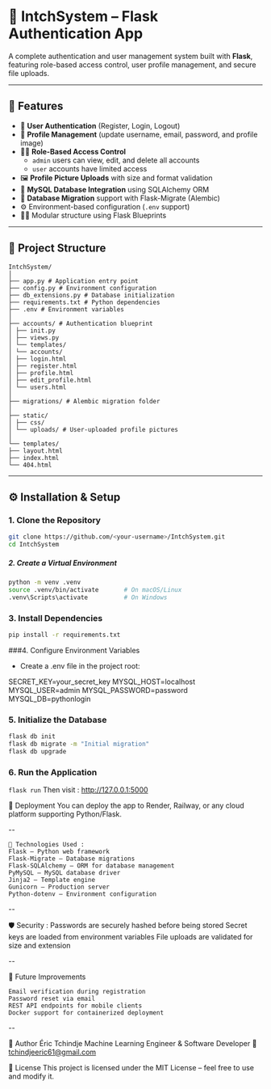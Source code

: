 # 🔐 IntchSystem – Flask Authentication App

A complete authentication and user management system built with **Flask**, featuring role-based access control, user profile management, and secure file uploads.  

---

## 🚀 Features

- 🔑 **User Authentication** (Register, Login, Logout)
- 👤 **Profile Management** (update username, email, password, and profile image)
- 🧑‍💼 **Role-Based Access Control**  
  - `admin` users can view, edit, and delete all accounts  
  - `user` accounts have limited access
- 🖼️ **Profile Picture Uploads** with size and format validation
- 💾 **MySQL Database Integration** using SQLAlchemy ORM
- 🧱 **Database Migration** support with Flask-Migrate (Alembic)
- ⚙️ Environment-based configuration (`.env` support)
- 🧑‍💻 Modular structure using Flask Blueprints

---

## 🧭 Project Structure
```
IntchSystem/
│
├── app.py # Application entry point
├── config.py # Environment configuration
├── db_extensions.py # Database initialization
├── requirements.txt # Python dependencies
├── .env # Environment variables
│
├── accounts/ # Authentication blueprint
│ ├── init.py
│ ├── views.py
│ └── templates/
│ └── accounts/
│ ├── login.html
│ ├── register.html
│ ├── profile.html
│ ├── edit_profile.html
│ └── users.html
│
├── migrations/ # Alembic migration folder
│
├── static/
│ ├── css/
│ └── uploads/ # User-uploaded profile pictures
│
└── templates/
├── layout.html
├── index.html
└── 404.html
```


---

## ⚙️ Installation & Setup

### 1. Clone the Repository
```bash
git clone https://github.com/<your-username>/IntchSystem.git
cd IntchSystem
```

##### 2. Create a Virtual Environment
```bash
python -m venv .venv
source .venv/bin/activate       # On macOS/Linux
.venv\Scripts\activate          # On Windows
```


### 3. Install Dependencies
```bash
pip install -r requirements.txt
```


###4. Configure Environment Variables

- Create a .env file in the project root:

SECRET_KEY=your_secret_key
MYSQL_HOST=localhost
MYSQL_USER=admin
MYSQL_PASSWORD=password
MYSQL_DB=pythonlogin


### 5. Initialize the Database
```bash
flask db init
flask db migrate -m "Initial migration"
flask db upgrade
```

### 6. Run the Application
```flask run```
Then visit :  http://127.0.0.1:5000


🔧 Deployment
You can deploy the app to Render, Railway, or any cloud platform supporting Python/Flask.


--
```
🧠 Technologies Used : 
Flask – Python web framework
Flask-Migrate – Database migrations
Flask-SQLAlchemy – ORM for database management
PyMySQL – MySQL database driver
Jinja2 – Template engine
Gunicorn – Production server
Python-dotenv – Environment configuration
```
--

🛡️ Security :
Passwords are securely hashed before being stored
Secret keys are loaded from environment variables
File uploads are validated for size and extension

--  

🧩 Future Improvements
```
Email verification during registration
Password reset via email
REST API endpoints for mobile clients
Docker support for containerized deployment
```
--

💬 Author
Éric Tchindje
Machine Learning Engineer & Software Developer
📧 tchindjeeric61@gmail.com


🪪 License
This project is licensed under the MIT License – feel free to use and modify it.
